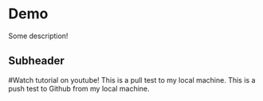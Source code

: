 # Demo

Some description!


## Subheader

#Watch tutorial on youtube!
This is a pull test to my local machine.
This is a push test to Github from my local machine.
